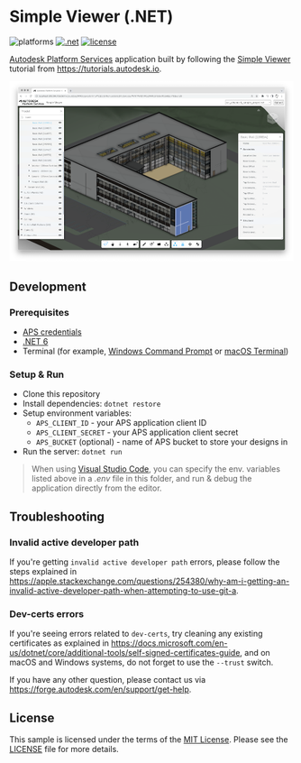# Simple Viewer (.NET)

![platforms](https://img.shields.io/badge/platform-windows%20%7C%20osx%20%7C%20linux-lightgray.svg)
[![.net](https://img.shields.io/badge/net-6.0-blue.svg)](https://dotnet.microsoft.com/en-us/download/dotnet/6.0)
[![license](https://img.shields.io/:license-mit-green.svg)](https://opensource.org/licenses/MIT)

[Autodesk Platform Services](https://forge.autodesk.com) application built by following
the [Simple Viewer](https://tutorials.autodesk.io/tutorials/simple-viewer/) tutorial
from https://tutorials.autodesk.io.

![screenshot](thumbnail.png)

## Development

### Prerequisites

- [APS credentials](https://forge.autodesk.com/en/docs/oauth/v2/tutorials/create-app)
- [.NET 6](https://dotnet.microsoft.com/en-us/download/dotnet/6.0)
- Terminal (for example, [Windows Command Prompt](https://en.wikipedia.org/wiki/Cmd.exe)
or [macOS Terminal](https://support.apple.com/guide/terminal/welcome/mac))

### Setup & Run

- Clone this repository
- Install dependencies: `dotnet restore`
- Setup environment variables:
  - `APS_CLIENT_ID` - your APS application client ID
  - `APS_CLIENT_SECRET` - your APS application client secret
  - `APS_BUCKET` (optional) - name of APS bucket to store your designs in
- Run the server: `dotnet run`

> When using [Visual Studio Code](https://code.visualstudio.com),
you can specify the env. variables listed above in a _.env_ file in this
folder, and run & debug the application directly from the editor.

## Troubleshooting

### Invalid active developer path

If you're getting `invalid active developer path` errors, please follow the steps
explained in https://apple.stackexchange.com/questions/254380/why-am-i-getting-an-invalid-active-developer-path-when-attempting-to-use-git-a.

### Dev-certs errors

If you're seeing errors related to `dev-certs`, try cleaning any existing certificates
as explained in https://docs.microsoft.com/en-us/dotnet/core/additional-tools/self-signed-certificates-guide,
and on macOS and Windows systems, do not forget to use the `--trust` switch.

If you have any other question, please contact us via https://forge.autodesk.com/en/support/get-help.

## License

This sample is licensed under the terms of the [MIT License](http://opensource.org/licenses/MIT).
Please see the [LICENSE](LICENSE) file for more details.
